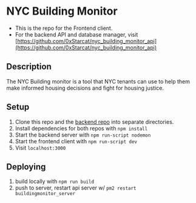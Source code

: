 # NYC Building Monitor

- This is the repo for the Frontend client.
- For the backend API and database manager, visit [https://github.com/0xStarcat/nyc_building_monitor_api](https://github.com/0xStarcat/nyc_building_monitor_api)

## Description

The NYC Building monitor is a tool that NYC tenants can use to help them make informed housing decisions and fight for housing justice.

## Setup

1.  Clone this repo and the [backend repo](https://github.com/0xStarcat/nyc_building_monitor_api) into separate directories.
2.  Install dependencies for both repos with `npm install`
3.  Start the backend server with `npm run-script nodemon`
4.  Start the frontend client with `npm run-script dev`
5.  Visit `localhost:3000`

## Deploying

1. build locally with `npm run build`
2. push to server, restart api server w/ `pm2 restart buildingmonitor_server`

